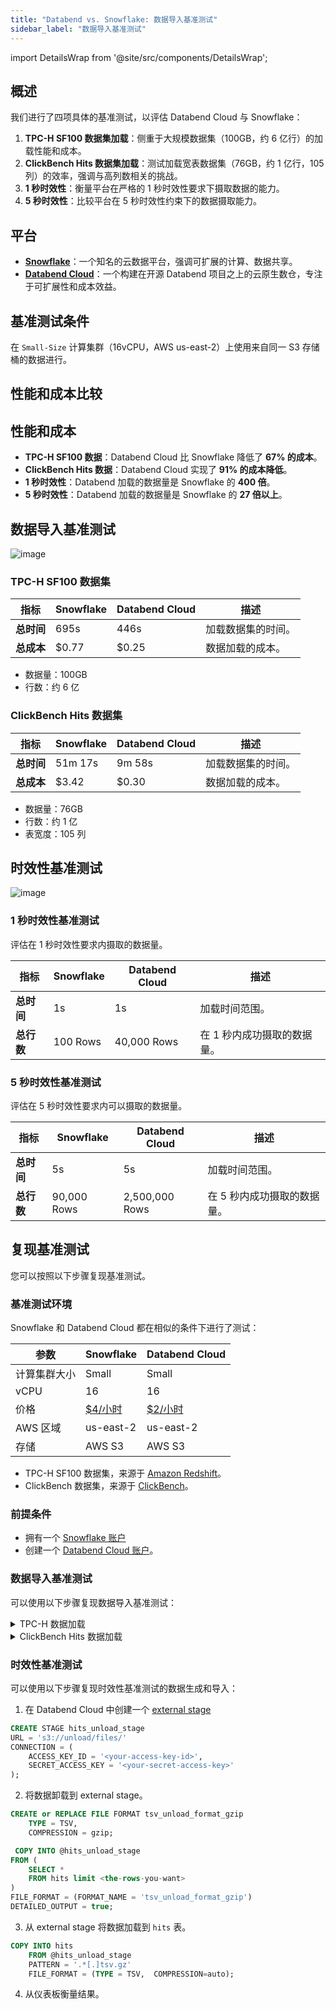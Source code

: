 ```yaml
---
title: "Databend vs. Snowflake: 数据导入基准测试"
sidebar_label: "数据导入基准测试"
---
```


import DetailsWrap from '@site/src/components/DetailsWrap';

## 概述

我们进行了四项具体的基准测试，以评估 Databend Cloud 与 Snowflake：

1. **TPC-H SF100 数据集加载**：侧重于大规模数据集（100GB，约 6 亿行）的加载性能和成本。
2. **ClickBench Hits 数据集加载**：测试加载宽表数据集（76GB，约 1 亿行，105 列）的效率，强调与高列数相关的挑战。
3. **1 秒时效性**：衡量平台在严格的 1 秒时效性要求下摄取数据的能力。
4. **5 秒时效性**：比较平台在 5 秒时效性约束下的数据摄取能力。

## 平台

- **[Snowflake](https://snowflake.com)**：一个知名的云数据平台，强调可扩展的计算、数据共享。
- **[Databend Cloud](https://databend.com)**：一个构建在开源 Databend 项目之上的云原生数仓，专注于可扩展性和成本效益。

## 基准测试条件

在 `Small-Size` 计算集群（16vCPU，AWS us-east-2）上使用来自同一 S3 存储桶的数据进行。

## 性能和成本比较

## 性能和成本

- **TPC-H SF100 数据**：Databend Cloud 比 Snowflake 降低了 **67% 的成本**。
- **ClickBench Hits 数据**：Databend Cloud 实现了 **91% 的成本降低**。
- **1 秒时效性**：Databend 加载的数据量是 Snowflake 的 **400 倍**。
- **5 秒时效性**：Databend 加载的数据量是 Snowflake 的 **27 倍以上**。

## 数据导入基准测试

![image](https://github.com/databendlabs/databend/assets/172204/c61d7a40-f6fe-4fb9-83e8-06ea9599aeb4)

### TPC-H SF100 数据集

| 指标         | Snowflake | Databend Cloud | 描述                   |
| -------------- | --------- | -------------- | ---------------------- |
| **总时间**   | 695s      | 446s           | 加载数据集的时间。     |
| **总成本**   | $0.77     | $0.25          | 数据加载的成本。       |

- 数据量：100GB
- 行数：约 6 亿

### ClickBench Hits 数据集

| 指标         | Snowflake | Databend Cloud | 描述                   |
| -------------- | --------- | -------------- | ---------------------- |
| **总时间**   | 51m 17s   | 9m 58s         | 加载数据集的时间。     |
| **总成本**   | $3.42     | $0.30          | 数据加载的成本。       |

- 数据量：76GB
- 行数：约 1 亿
- 表宽度：105 列

## 时效性基准测试

![image](https://github.com/databendlabs/databend/assets/172204/41b04e6a-9027-47bf-a749-49c267a7f9ec)

### 1 秒时效性基准测试

评估在 1 秒时效性要求内摄取的数据量。

| 指标         | Snowflake | Databend Cloud | 描述                                           |
| -------------- | --------- | -------------- | ---------------------------------------------- |
| **总时间**   | 1s        | 1s             | 加载时间范围。                                 |
| **总行数**   | 100 Rows  | 40,000 Rows    | 在 1 秒内成功摄取的数据量。                    |

### 5 秒时效性基准测试

评估在 5 秒时效性要求内可以摄取的数据量。

| 指标         | Snowflake   | Databend Cloud | 描述                                           |
| -------------- | ----------- | -------------- | ---------------------------------------------- |
| **总时间**   | 5s          | 5s             | 加载时间范围。                                 |
| **总行数**   | 90,000 Rows | 2,500,000 Rows | 在 5 秒内成功摄取的数据量。                    |

## 复现基准测试

您可以按照以下步骤复现基准测试。

### 基准测试环境

Snowflake 和 Databend Cloud 都在相似的条件下进行了测试：

| 参数         | Snowflake                                                | Databend Cloud                            |
| -------------- | -------------------------------------------------------- | ----------------------------------------- |
| 计算集群大小 | Small                                                    | Small                                     |
| vCPU           | 16                                                       | 16                                        |
| 价格         | [$4/小时](https://www.snowflake.com/en/pricing-options/) | [$2/小时](https://www.databend.com/plan/) |
| AWS 区域     | us-east-2                                                | us-east-2                                 |
| 存储         | AWS S3                                                   | AWS S3                                    |

- TPC-H SF100 数据集，来源于 [Amazon Redshift](https://github.com/awslabs/amazon-redshift-utils/tree/master/src/CloudDataWarehouseBenchmark/Cloud-DWB-Derived-from-TPCH)。
- ClickBench 数据集，来源于 [ClickBench](https://github.com/ClickHouse/ClickBench)。

### 前提条件

- 拥有一个 [Snowflake 账户](https://singup.snowflake.com)
- 创建一个 [Databend Cloud 账户](https://www.databend.com/apply/)。

### 数据导入基准测试

可以使用以下步骤复现数据导入基准测试：

<DetailsWrap>

<details>
  <summary>TPC-H 数据加载</summary>

1. **Snowflake 数据加载**:

   - 登录您的 [Snowflake 账户](https://app.snowflake.com/)。
   - 创建与 TPC-H 模式对应的表。[SQL 脚本](https://github.com/databendlabs/wizard/blob/ee9b72a11ac5d977f9a81d17fa34eb47a02ef2ba/benchsb/sql/snow/setup.sql#L1-L92)。
   - 使用 `COPY INTO` 命令从 AWS S3 加载数据。[SQL 脚本](https://github.com/databendlabs/wizard/blob/ee9b72a11ac5d977f9a81d17fa34eb47a02ef2ba/benchsb/sql/snow/setup.sql#L95-L102)。

2. **Databend Cloud 数据加载**:
   - 登录您的 [Databend Cloud 账户](https://app.databend.com)。
   - 按照 TPC-H 模式创建必要的表。[SQL 脚本](https://github.com/databendlabs/wizard/blob/ee9b72a11ac5d977f9a81d17fa34eb47a02ef2ba/benchsb/sql/bend/setup.sql#L1-L92)。
   - 使用与 Snowflake 类似的方法从 AWS S3 加载数据。[SQL 脚本](https://github.com/databendlabs/wizard/blob/ee9b72a11ac5d977f9a81d17fa34eb47a02ef2ba/benchsb/sql/bend/setup.sql#L95-L133)。

</details>

<details>
  <summary> ClickBench Hits 数据加载</summary>

1. **Snowflake 数据加载**:

   - 登录您的 [Snowflake 账户](https://app.snowflake.com/)。
   - 创建与 `hits` 模式对应的表。[SQL 脚本](https://gist.github.com/BohuTANG/2a23e5f829a8d180f7388c530526ab21?permalink_comment_id=4991762#file-hits-snowflake-schema)。
   - 使用 `COPY INTO` 命令从 AWS S3 加载数据。[SQL 脚本](https://gist.github.com/BohuTANG/2a23e5f829a8d180f7388c530526ab21?permalink_comment_id=4991762#gistcomment-4991762)。

2. **Databend Cloud 数据加载**:
   - 登录您的 [Databend Cloud 账户](https://app.databend.com)。
   - 按照 `hits` 模式创建必要的表。[SQL 脚本](https://gist.github.com/BohuTANG/ab45d251c533dcf0b1ccd3ea1263b8a0#file-hits-databend-schema)。
   - 使用与 Snowflake 类似的方法从 AWS S3 加载数据。[SQL 脚本](https://gist.github.com/BohuTANG/ab45d251c533dcf0b1ccd3ea1263b8a0?permalink_comment_id=4991767#gistcomment-4991767)。

</details>

</DetailsWrap>

### 时效性基准测试

可以使用以下步骤复现时效性基准测试的数据生成和导入：

1. 在 Databend Cloud 中创建一个 [external stage](https://docs.databend.com/sql/sql-commands/ddl/stage/ddl-create-stage#example-2-create-external-stage-with-aws-access-key)

```sql
CREATE STAGE hits_unload_stage
URL = 's3://unload/files/'
CONNECTION = (
    ACCESS_KEY_ID = '<your-access-key-id>',
    SECRET_ACCESS_KEY = '<your-secret-access-key>'
);
```

2. 将数据卸载到 external stage。

```sql
CREATE or REPLACE FILE FORMAT tsv_unload_format_gzip
    TYPE = TSV,
    COMPRESSION = gzip;

 COPY INTO @hits_unload_stage
FROM (
    SELECT *
    FROM hits limit <the-rows-you-want>
)
FILE_FORMAT = (FORMAT_NAME = 'tsv_unload_format_gzip')
DETAILED_OUTPUT = true;
```

3. 从 external stage 将数据加载到 `hits` 表。

```sql
COPY INTO hits
    FROM @hits_unload_stage
    PATTERN = '.*[.]tsv.gz'
    FILE_FORMAT = (TYPE = TSV,  COMPRESSION=auto);
```

4. 从仪表板衡量结果。